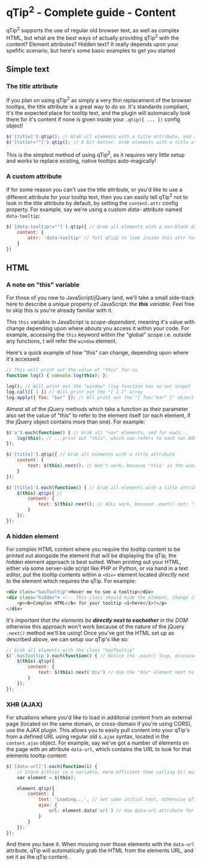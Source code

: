 # qTip<sup>2</sup> - Complete guide - Content

qTip<sup>2</sup> supports the use of regular old browser text, as well as complex HTML, but what are the best ways of actually providing qTip<sup>2</sup> with the content? Element attributes? Hidden text? It really depends upon your spefific scenario, but here's some basic examples to get you started

## Simple text

### The *title* attribute
If you plan on using qTip<sup>2</sup> as simply a very thin replacement of the browser tooltips, the title attribute is a great way to do so. It's standards compliant, it's the expected place for tooltip text, and the plugin will automaically look there for it's content if none is given inside your `.qtip({ ... })` config object!

```js
$('[title]').qtip(); // Grab all elements with a title attribute, and apply qTip!
$('[title!=""]').qtip(); // A bit better. Grab elements with a title attribute that isn't blank.
```

This is the simplest method of using qTip<sup>2</sup>, as it requires very little setup and works to replace existing, native tooltips auto-magically!


### A custom attribute
If for some reason you can't use the title attribute, or you'd like to use a different attribute for your tooltip text, then you can easily tell qTip<sup>2</sup> not to look in the title attribute by default, by setting the `content.attr` config property. For example, say we're using a custom *data-* attribute named `data-tooltip`:

```js
$('[data-tooltip!=""]').qtip({ // Grab all elements with a non-blank data-tooltip attr.
	content: {
		attr: 'data-tooltip' // Tell qTip2 to look inside this attr for it's content
	}
})
```


## HTML

### A note on "this" variable
For those of you new to JavaScript/jQuery land, we'll take a small side-track here to describe a unique property of JavaScript: *the **this** variable*. Feel free to skip this is you're already familiar with it.

This `this` variable in JavaScript is *scope-dependant*, meaning it's value with change depending upon where abouts you access it within your code. For example, accessing the `this` keyword within the "global" scope i.e. outside any functions, t will refer the `window` element.

Here's a quick example of how "this" can change, depending upon where it's accessed:

```js
// This will print out the value of "this" for us
function log() { console.log(this); };

log(); // Will print out the "window" (log function has no set scope) 
log.call([ 1 ]) // Will print out the "[ 1 ]" array
log.apply({ foo: "bar" }); // Wll print out the "{ foo:"bar" }" object
```

Almost all of the jQuery methods which take a function as their parameter also set the value of "this" to refer to the element itself (or each element, if the jQuery object contains more than one). For example:

```js
$('a').each(function() { // Grab all "<a>" elements, and for each...
	log(this); // ...print out "this", which now refers to each <a> DOM element 
});

$('[title]').qtip({ // Grab all elements with a title attribute
	content: {
		text: $(this).next(); // Won't work, because "this" is the window element!
	}
});

$('[title]').each(function() { // Grab all elements with a title attribute,and set "this"
	$(this).qtip({ // 
		content: {
			text: $(this).next(); // WILL work, because .each() sets "this" to refer to each element
		}
	});
});
```

### A hidden element
For complex HTML content where you require the tooltip content to be printed out alongside the element that will be displaying the qTip, the hidden element approach is best suited. When printing out your HTML, either via some server-side script like PHP or Python, or via hand in a text editor, put the tooltip contents within a `<div>` element located *directly next to* the element which requires the qTip. For example:

```html
<div class="hasTooltip">Hover me to see a tooltip</div>
<div class="hidden"> <!-- This class should hide the element, change it if needed -->
	<p><b>Complex HTML</b> for your tooltip <i>here</i>!</p>
</div>
```

*It's important that the elements be **directly next to eachother** in the DOM* otherwise this approach won't work because of the nature of the jQuery `.next()` method we'll be using! Once you've got the HTML set up as described above, we can setup our qTip's like so:

```js
// Grab all elements with the class "hasTooltip"
$('.hasTooltip').each(function() { // Notice the .each() loop, discussed below
	$(this).qtip({
		content: {
			text: $(this).next('div') // Use the "div" element next to this for the content
		}
	});
});
```

### XHR (AJAX)
For situations where you'd like to load in additonal content from an external page (located on the same domain, or cross-domain if you're using CORS), use the AJAX plugin. This allows you to easily pull content into your qTip's from a defined URL using regular old `$.ajax` syntax, located in the `content.ajax` object. For example, say we've got a number of elements on the page with an attribute `data-url`, which contains the URL to look for that elements tooltip content:

```js
$('[data-url]').each(function(i) {
	// Store $(this) in a variable, more efficient than calling $() multile times
	var element = $(this); 

	element.qtip({
		content: {
			text: 'Loading...', // Set some initial text, otherwise qTip won't load!
			ajax: {
				url: element.data('url') // Use data-url attribute for the URL
			}
		}
	});
});
```

And there you have it. When mousing over those elements with the `data-url` attribute, qTip will automatically grab the HTML from the elements URL, and set it as the qTip content.